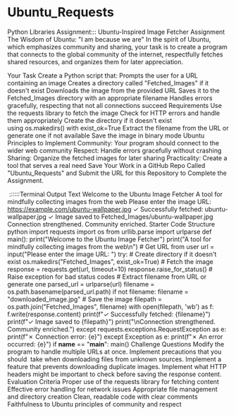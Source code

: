 # Ubuntu_Requests
Python Libraries Assignment:::
Ubuntu-Inspired Image Fetcher Assignment The Wisdom of Ubuntu:
 "I am because we are" In the spirit of Ubuntu, which emphasizes community and sharing, your task is to create a program that connects to the global community of the internet, respectfully fetches shared resources, and organizes them for later appreciation.
 
  Your Task Create a Python script that: Prompts the user for a URL containing an image Creates a directory called "Fetched_Images" if it doesn't exist Downloads the image from the provided URL Saves it to the Fetched_Images directory with an appropriate filename Handles errors gracefully, respecting that not all connections succeed Requirements Use the requests library to fetch the image Check for HTTP errors and handle them appropriately Create the directory if it doesn't exist using os.makedirs() with exist_ok=True Extract the filename from the URL or generate one if not available Save the image in binary mode Ubuntu Principles to Implement Community: Your program should connect to the wider web community Respect: Handle errors gracefully without crashing Sharing: Organize the fetched images for later sharing Practicality: Create a tool that serves a real need Save Your Work in a GitHub Repo Called "Ubuntu_Requests" and Submit the URL for this Repository to Complete the Assignment.
  
   ::::::Terminal Output Text Welcome to the Ubuntu Image Fetcher A tool for mindfully collecting images from the web Please enter the image URL: https://example.com/ubuntu-wallpaper.jpg ✓ Successfully fetched: ubuntu-wallpaper.jpg ✓ Image saved to Fetched_Images/ubuntu-wallpaper.jpg Connection strengthened. Community enriched. Starter Code Structure python import requests import os from urllib.parse import urlparse def main(): print("Welcome to the Ubuntu Image Fetcher") print("A tool for mindfully collecting images from the web\n") # Get URL from user url = input("Please enter the image URL: ") try: # Create directory if it doesn't exist os.makedirs("Fetched_Images", exist_ok=True) # Fetch the image response = requests.get(url, timeout=10) response.raise_for_status() # Raise exception for bad status codes # Extract filename from URL or generate one parsed_url = urlparse(url) filename = os.path.basename(parsed_url.path) if not filename: filename = "downloaded_image.jpg" # Save the image filepath = os.path.join("Fetched_Images", filename) with open(filepath, 'wb') as f: f.write(response.content) print(f"✓ Successfully fetched: {filename}") print(f"✓ Image saved to {filepath}") print("\nConnection strengthened. Community enriched.") except requests.exceptions.RequestException as e: print(f"✗ Connection error: {e}") except Exception as e: print(f"✗ An error occurred: {e}") if __name__ == "__main__": main() Challenge Questions Modify the program to handle multiple URLs at once. Implement precautions that you should  take when downloading files from unknown sources. Implement a feature that prevents downloading duplicate images. Implement what HTTP headers might be important to check before saving the response content. Evaluation Criteria Proper use of the requests library for fetching content Effective error handling for network issues Appropriate file management and directory creation Clean, readable code with clear comments Faithfulness to Ubuntu principles of community and respect